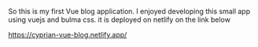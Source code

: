 So this is my first Vue blog application.
I enjoyed developing this small app using vuejs and bulma css.
it is deployed on netlify on the link below

https://cyprian-vue-blog.netlify.app/
